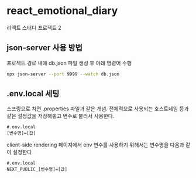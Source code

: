 # react_emotional_diary
리액트 스터디 프로젝트 2

## json-server 사용 방법
프로젝트 경로 내에 db.json 파일 생성 후 아래 명령어 수행
``` bash
npx json-server --port 9999 --watch db.json
```
## .env.local 세팅
스프링으로 치면 .properties 파일과 같은 개념.
전체적으로 사용되는 호스트네임 등과 같은 설정값을 저장해놓고 변수로 불러서 사용한다.
```properties
#.env.local
[변수명]=[값]
```
client-side rendering 페이지에서 env 변수를 사용하기 위해서는
변수명을 다음과 같이 설정한다
```properties
#.env.local
NEXT_PUBLIC_[변수명]=[값]
```

